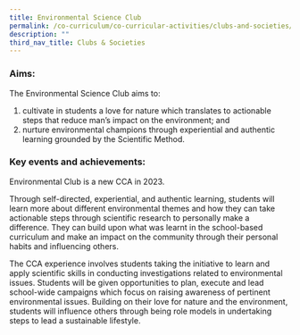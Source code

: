 ```yaml
---
title: Environmental Science Club
permalink: /co-curriculum/co-curricular-activities/clubs-and-societies/environmental-science-club/
description: ""
third_nav_title: Clubs & Societies
---
```

### Aims:

The Environmental Science Club aims to:

1.  cultivate in students a love for nature which translates to actionable steps that reduce man’s impact on the environment; and
2.  nurture environmental champions through experiential and authentic learning grounded by the Scientific Method.

### Key events and achievements:

Environmental Club is a new CCA in 2023.

  

Through self-directed, experiential, and authentic learning, students will learn more about different environmental themes and how they can take actionable steps through scientific research to personally make a difference. They can build upon what was learnt in the school-based curriculum and make an impact on the community through their personal habits and influencing others.


The CCA experience involves students taking the initiative to learn and apply scientific skills in conducting investigations related to environmental issues. Students will be given opportunities to plan, execute and lead school-wide campaigns which focus on raising awareness of pertinent environmental issues. Building on their love for nature and the environment, students will influence others through being role models in undertaking steps to lead a sustainable lifestyle.